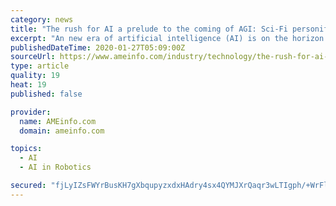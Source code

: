 ```yaml
---
category: news
title: "The rush for AI a prelude to the coming of AGI: Sci-Fi personified"
excerpt: "An new era of artificial intelligence (AI) is on the horizon that will dwarf our fascination with the ... made a $1 billion investment in the San Francisco–based startup OpenAI. OpenAI was founded in 2015 by, among others, Altman and Elon Musk, the billionaire founder of Tesla. The Mission of OpenAI is to develop artificial general ..."
publishedDateTime: 2020-01-27T05:09:00Z
sourceUrl: https://www.ameinfo.com/industry/technology/the-rush-for-ai-a-prelude-to-the-coming-of-agi-sci-fi-person
type: article
quality: 19
heat: 19
published: false

provider:
  name: AMEinfo.com
  domain: ameinfo.com

topics:
  - AI
  - AI in Robotics

secured: "fjLyIZsFWYrBusKH7gXbqupyzxdxHAdry4sx4QYMJXrQaqr3wLTIgph/+WrFl0AhSjIO03GMr5aoVTdGYKEayOcmBNpOcXsnd97SRSR34RiqcSg1nb2d/7PyA8IKtHQdFOyawhj+EpTDiaEozd9t9iUBH8ZCFA8A0vSSuOKESIK25yZyJKsGtJP1t3wJFfl3tW8SCK/f9ozoHzaQ6VaM0zlLAXEysz47VSw6p3A9dvhYMlR1p7wvZ4V80fE/DzH40+k/JfLWYWyblORKogw7a/9HuXA4NbLEvGXa0evo/7Qyy+ScI5++jnKscZHdhS1JzT5QY4zYHiAjcotJfFIbBj2gzJxbdaqgDvmR9p9hcmEKw+wS2WYlseT12gMDj5iDGTt5+wy3JXkD4jmEzAxH99zK14EkZHciKJr+0T+NvtI6hef3AeWmRaXc/2zFO8ms33ktaRS43hH9ZSUTH0NZHFhS+WReYnmaOzlNgE1n2pQ=;Emm2Nz8zKVqi1KDWILye/Q=="
---
```


